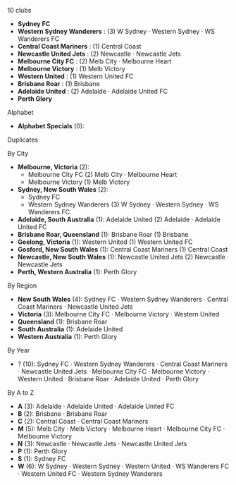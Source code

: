 10 clubs

- **Sydney FC**
- **Western Sydney Wanderers** : (3) W Sydney · Western Sydney · WS Wanderers FC
- **Central Coast Mariners** : (1) Central Coast
- **Newcastle United Jets** : (2) Newcastle · Newcastle Jets
- **Melbourne City FC** : (2) Melb City · Melbourne Heart
- **Melbourne Victory** : (1) Melb Victory
- **Western United** : (1) Western United FC
- **Brisbane Roar** : (1) Brisbane
- **Adelaide United** : (2) Adelaide · Adelaide United FC
- **Perth Glory**




Alphabet

- **Alphabet Specials** (0): 




Duplicates





By City

- **Melbourne, Victoria** (2): 
  - Melbourne City FC  (2) Melb City · Melbourne Heart
  - Melbourne Victory  (1) Melb Victory
- **Sydney, New South Wales** (2): 
  - Sydney FC 
  - Western Sydney Wanderers  (3) W Sydney · Western Sydney · WS Wanderers FC
- **Adelaide, South Australia** (1): Adelaide United  (2) Adelaide · Adelaide United FC
- **Brisbane Roar, Queensland** (1): Brisbane Roar  (1) Brisbane
- **Geelong, Victoria** (1): Western United  (1) Western United FC
- **Gosford, New South Wales** (1): Central Coast Mariners  (1) Central Coast
- **Newcastle, New South Wales** (1): Newcastle United Jets  (2) Newcastle · Newcastle Jets
- **Perth, Western Australia** (1): Perth Glory 




By Region

- **New South Wales** (4):   Sydney FC · Western Sydney Wanderers · Central Coast Mariners · Newcastle United Jets
- **Victoria** (3):   Melbourne City FC · Melbourne Victory · Western United
- **Queensland** (1):   Brisbane Roar
- **South Australia** (1):   Adelaide United
- **Western Australia** (1):   Perth Glory




By Year

- ? (10):   Sydney FC · Western Sydney Wanderers · Central Coast Mariners · Newcastle United Jets · Melbourne City FC · Melbourne Victory · Western United · Brisbane Roar · Adelaide United · Perth Glory






By A to Z

- **A** (3): Adelaide · Adelaide United · Adelaide United FC
- **B** (2): Brisbane · Brisbane Roar
- **C** (2): Central Coast · Central Coast Mariners
- **M** (5): Melb City · Melb Victory · Melbourne Heart · Melbourne City FC · Melbourne Victory
- **N** (3): Newcastle · Newcastle Jets · Newcastle United Jets
- **P** (1): Perth Glory
- **S** (1): Sydney FC
- **W** (6): W Sydney · Western Sydney · Western United · WS Wanderers FC · Western United FC · Western Sydney Wanderers




